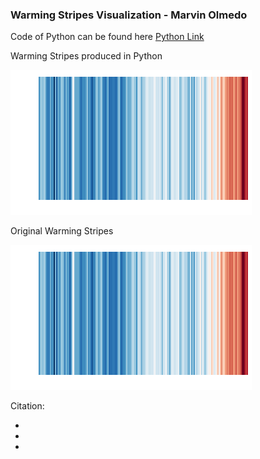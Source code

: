 ### Warming Stripes Visualization - Marvin Olmedo


Code of Python can be found here [Python Link](https://github.com/Marvin510/SelfStudyProject/blob/master/Python-Warming%20S%20-%20Replication.ipynb)

Warming Stripes produced in Python

![Mystripes][Pic]

Original Warming Stripes 


![originalstripes][Pic]




[Pic]:https://github.com/Marvin510/SelfStudyProject/blob/master/Warming%20Stripes.png
[Original]:http://www.climate-lab-book.ac.uk/files/2018/05/globalcore.png


Citation:

-
-
-
